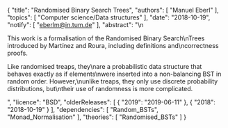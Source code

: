 {
    "title": "Randomised Binary Search Trees",
    "authors": [
        "Manuel Eberl"
    ],
    "topics": [
        "Computer science/Data structures"
    ],
    "date": "2018-10-19",
    "notify": [
        "eberlm@in.tum.de"
    ],
    "abstract": "\n<p>This work is a formalisation of the Randomised Binary Search\nTrees introduced by Martínez and Roura, including definitions and\ncorrectness proofs.</p> <p>Like randomised treaps, they\nare a probabilistic data structure that behaves exactly as if elements\nwere inserted into a non-balancing BST in random order. However,\nunlike treaps, they only use discrete probability distributions, but\ntheir use of randomness is more complicated.</p>",
    "licence": "BSD",
    "olderReleases": [
        {
            "2019": "2019-06-11"
        },
        {
            "2018": "2018-10-19"
        }
    ],
    "dependencies": [
        "Random_BSTs",
        "Monad_Normalisation"
    ],
    "theories": [
        "Randomised_BSTs"
    ]
}